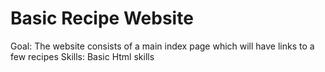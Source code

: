 # Basic Recipe Website 
Goal: The website consists of a main index page which will have
links to a few recipes
Skills: Basic Html skills